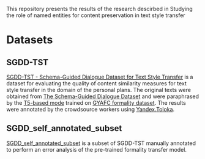 This repository presents the results of the research descirbed in Studying the role of named entities for content preservation in text style transfer

# Datasets

## SGDD-TST

[SGDD-TST - Schema-Guided Dialogue Dataset for Text Style Transfer](/dataset/SGDD-TST.csv) is a dataset for evaluating the quality of content similarity measures for text style transfer in the domain of the personal plans. The original texts were obtained from [The Schema-Guided
Dialogue Dataset](https://arxiv.org/pdf/1909.05855.pdf) and were paraphrased by the [T5-based mode](https://huggingface.co/ceshine/t5-paraphrase-paws-msrp-opinosis) trained on [GYAFC formality dataset](https://aclanthology.org/N18-1012/). The results were annotated by the crowdsource workers using [Yandex.Toloka](https://toloka.yandex.ru/).


## SGDD_self_annotated_subset 

[SGDD_self_annotated_subset](/dataset/SGDD_self_annotated_subset.csv) is a subset of SGDD-TST manually annotated to perform an error analysis of the pre-trained formality transfer model.
